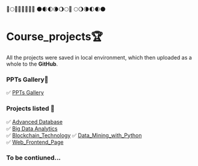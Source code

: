 :full_moon_with_face::full_moon::waning_gibbous_moon::waning_crescent_moon::first_quarter_moon::waxing_crescent_moon::new_moon::new_moon_with_face:	:new_moon::waxing_crescent_moon::first_quarter_moon::waning_crescent_moon::waning_gibbous_moon::full_moon::full_moon_with_face:
:full_moon::waning_gibbous_moon::waning_crescent_moon::first_quarter_moon::waxing_crescent_moon::new_moon:

# Course_projects:trophy:
All the projects were saved in local environment, which then uploaded as a whole to the **GitHub**.

### PPTs Gallery:dart:
:white_check_mark: [PPTs Gallery](https://github.com/Edwardus666/Course_projects/tree/main/PPT_gallery)  

### Projects listed :dart:
:white_check_mark: [Advanced Database](https://github.com/Edwardus666/Course_projects/tree/main/Advanced_Database(2020))  
:white_check_mark: [Big Data Analytics](https://github.com/Edwardus666/Course_projects/tree/main/Big_Data_Analytics_with_R)  
:white_check_mark: [Blockchain_Technology](https://github.com/Edwardus666/Course_projects/tree/main/Blockchain_Technology)
:white_check_mark: [Data_Mining_with_Python](https://github.com/Edwardus666/Course_projects/tree/main/Data_Mining_with_Python)  
:white_check_mark: [Web_Frontend_Page](https://github.com/Edwardus666/Course_projects/tree/main/Web_Frontend_Page)  
### To be contiuned...



